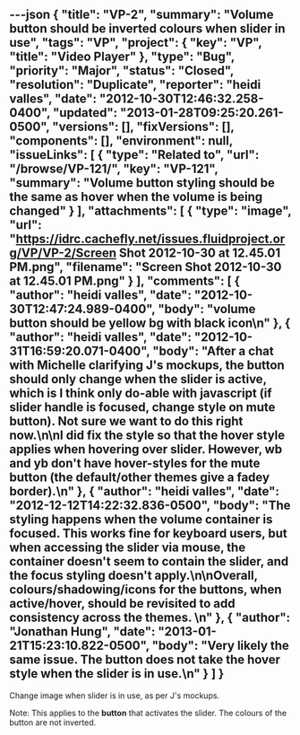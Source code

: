 ---json
{
  "title": "VP-2",
  "summary": "Volume button should be inverted colours when slider in use",
  "tags": "VP",
  "project": {
    "key": "VP",
    "title": "Video Player"
  },
  "type": "Bug",
  "priority": "Major",
  "status": "Closed",
  "resolution": "Duplicate",
  "reporter": "heidi valles",
  "date": "2012-10-30T12:46:32.258-0400",
  "updated": "2013-01-28T09:25:20.261-0500",
  "versions": [],
  "fixVersions": [],
  "components": [],
  "environment": null,
  "issueLinks": [
    {
      "type": "Related to",
      "url": "/browse/VP-121/",
      "key": "VP-121",
      "summary": "Volume button styling should be the same as hover when the volume is being changed"
    }
  ],
  "attachments": [
    {
      "type": "image",
      "url": "https://idrc.cachefly.net/issues.fluidproject.org/VP/VP-2/Screen Shot 2012-10-30 at 12.45.01 PM.png",
      "filename": "Screen Shot 2012-10-30 at 12.45.01 PM.png"
    }
  ],
  "comments": [
    {
      "author": "heidi valles",
      "date": "2012-10-30T12:47:24.989-0400",
      "body": "volume button should be yellow bg with black icon\n"
    },
    {
      "author": "heidi valles",
      "date": "2012-10-31T16:59:20.071-0400",
      "body": "After a chat with Michelle clarifying J's mockups, the button should only change when the slider is active, which is I think only do-able with javascript (if slider handle is focused, change style on mute button). Not sure we want to do this right now.\n\nI did fix the style so that the hover style applies when hovering over slider. However, wb and yb don't have hover-styles for the mute button (the default/other themes give a fadey border).\n"
    },
    {
      "author": "heidi valles",
      "date": "2012-12-12T14:22:32.836-0500",
      "body": "The styling happens when the volume container is focused. This works fine for keyboard users, but when accessing the slider via mouse, the container doesn't seem to contain the slider, and the focus styling doesn't apply.\n\nOverall, colours/shadowing/icons for the buttons, when active/hover, should be revisited to add consistency across the themes.&#x20;\n"
    },
    {
      "author": "Jonathan Hung",
      "date": "2013-01-21T15:23:10.822-0500",
      "body": "Very likely the same issue. The button does not take the hover style when the slider is in use.\n"
    }
  ]
}
---
Change image when slider is in use, as per J's mockups.

Note: This applies to the **button** that activates the slider. The colours of the button are not inverted.

        